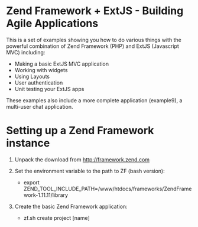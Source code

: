 Zend Framework + ExtJS - Building Agile Applications
================
This is a set of examples showing you how to do various things with the powerful 
combination of Zend Framework (PHP) and ExtJS (Javascript MVC) including:

- Making a basic ExtJS MVC application
- Working with widgets
- Using Layouts
- User authentication
- Unit testing your ExtJS apps

These examples also include a more complete application (example9), a multi-user 
chat application.


Setting up a Zend Framework instance
================

1. Unpack the download from http://framework.zend.com

2. Set the environment variable to the path to ZF (bash version):
	- export ZEND_TOOL_INCLUDE_PATH=/www/htdocs/frameworks/ZendFramework-1.11.11/library

3. Create the basic Zend Framework application:
	- zf.sh create project [name] 
